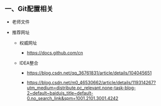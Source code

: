 ## 一、Git配置相关

- 老师文件

- 推荐网址

  - 权威网址

    - https://docs.github.com/cn

  - IDEA整合

    - https://blog.csdn.net/qq_36761831/article/details/104045651

    - https://blog.csdn.net/m0_46530662/article/details/119314267?utm_medium=distribute.pc_relevant.none-task-blog-2~default~baidujs_title~default-0.no_search_link&spm=1001.2101.3001.4242

      

